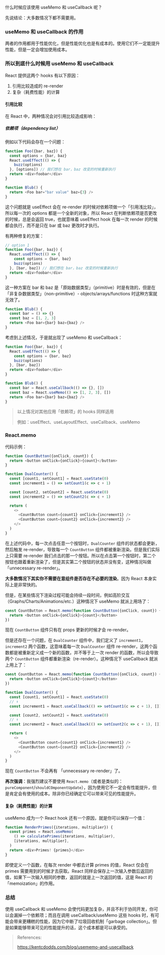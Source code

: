什么时候应该使用 useMemo 和 useCallback 呢？

先说结论：大多数情况下都不需要用。

### useMemo 和 useCallback 的作用

两者的作用都用于性能优化，但是性能优化也是有成本的。使用它们不一定能提升性能，但是一定会增加使用成本。

### 所以到底什么时候用 useMemo 和 useCallback

React 提供这两个 hooks 有以下原因：

1. 引用比较造成的 re-render
2. 复杂（耗费性能）的计算



#### 引用比较

在 React 中，两种情况会对引用比较造成影响：

##### 依赖项（dependency list）

例如以下代码会存在一个问题：

```js
function Foo({bar, baz}) {
  const options = {bar, baz}
  React.useEffect(() => {
    buzz(options)
  }, [options]) // 我们想在 bar，baz 改变的时候重新执行
  return <div>foobar</div>
}

function Blub() {
  return <Foo bar="bar value" baz={3} />
}
```

这个问题就是 useEffect 会在 re-render 的时候对依赖项做一个「引用浅比较」，所以每一次的 options 都是一个全新的对象，所以 React 在判断依赖项是否更改的时候，总是会返回 true，也就意味着 useEffect hook 在每一次 render 的时候都会执行，而不是只在 bar 或 baz 更改时才执行。

有两种修复的方案：

```js
// option 1
function Foo({bar, baz}) {
  React.useEffect(() => {
    const options = {bar, baz}
    buzz(options)
  }, [bar, baz]) // 我们想在 bar，baz 改变的时候重新执行
  return <div>foobar</div>
}
```

这一种方案在 bar 和 baz 是「原始数据类型」（primitive）时是有效的，但是在「非复杂数据类型」（non-primitive）- objects/arrays/functions 时这种方案就无效了。

```js
function Blub() {
  const bar = () => {}
  const baz = [1, 2, 3]
  return <Foo bar={bar} baz={baz} />
}
```



考虑到上述情况，于是就出现了 useMemo 和 useCallback：

```js
function Foo({bar, baz}) {
  React.useEffect(() => {
    const options = {bar, baz}
    buzz(options)
  }, [bar, baz])
  return <div>foobar</div>
}

function Blub() {
  const bar = React.useCallback(() => {}, [])
  const baz = React.useMemo(() => [1, 2, 3], [])
  return <Foo bar={bar} baz={baz} />
}
```

> 以上情况对其他应用「依赖项」的 hooks 同样适用
>
> 例如：useEffect、useLayoutEffect、useCallback、useMemo

### React.memo

代码示例：

```js
function CountButton({onClick, count}) {
  return <button onClick={onClick}>{count}</button>
}

function DualCounter() {
  const [count1, setCount1] = React.useState(0)
  const increment1 = () => setCount1(c => c + 1)

  const [count2, setCount2] = React.useState(0)
  const increment2 = () => setCount2(c => c + 1)

  return (
    <>
      <CountButton count={count1} onClick={increment1} />
      <CountButton count={count2} onClick={increment2} />
    </>
  )
}
```

在上述代码中，每一次点击任意一个按钮时，```DualCounter``` 组件的状态都会更新，然后触发 re-render，导致每一个 ```CountButton``` 组件都被重新渲染。但是我们实际上只需要 re-render 我们点击的那一个按钮。所以在点击第一个按钮时，第二个按钮也跟着重新渲染了，但是其实第二个按钮的状态并没有变，这种情况叫做 「unnecessary re-render」。

**大多数情况下其实你不需要在意组件是否存在不必要的渲染**。因为 React 本身实际上是非常快的。

但是，在某些情况下渲染过程可能会持续一段时间，例如高阶交互（Graphs/Charts/Animations/etc.）这种情况下 useMemo 就派上用场了：

```js
const CountButton = React.memo(function CountButton({onClick, count}) {
  return <button onClick={onClick}>{count}</button>
})
```

现在 ```CountButton``` 组件只有在 props 更新的时候才会 re-render。

但是还存在一个问题，在 ```DualCounter``` 组件中，我们定义了 ```increment1```，```increment2``` 两个函数，这意味着每一次 ```DualCounter``` 组件 re-render，这两个函数都是被重新定义成一个新的函数，并不等于上一次 render 的函数，所以会导致 两个 ```CountButton``` 组件都重新渲染（re-render）。这种情况下 useCallback 就派上用上了：

```js
const CountButton = React.memo(function CountButton({onClick, count}) {
  return <button onClick={onClick}>{count}</button>
})

function DualCounter() {
  const [count1, setCount1] = React.useState(0)
  // ⬇️
  const increment1 = React.useCallback(() => setCount1(c => c + 1), [])

  const [count2, setCount2] = React.useState(0)
  // ⬇️
  const increment2 = React.useCallback(() => setCount2(c => c + 1), [])

  return (
    <>
      <CountButton count={count1} onClick={increment1} />
      <CountButton count={count2} onClick={increment2} />
    </>
  )
}
```

现在 ```CountButton``` 不会再有 「unnecessary re-render」了。

**再次强调**：我强烈建议不要使用 ```React.memo```（或者是类似的：```pureComponent```/```shouldCOmponentUpdate```），因为使用它不一定会有性能提升，但是肯定会有使用的成本。除非你已经确定它可以带来可见的性能提升。

#### 复杂（耗费性能）的计算

useMemo 成为一个 React hook 还有一个原因，就是你可以保存一个值：

```js
function RenderPrimes({iterations, multiplier}) {
  const primes = React.useMemo(
    () => calculatePrimes(iterations, multiplier),
    [iterations, multiplier],
  )
  return <div>Primes! {primes}</div>
}
```

即使定义一个函数，在每次 render 中都去计算 primes 的值，React 仅会在 primes 需要用到的时候才去获取。React 同样会保存上一次输入参数后返回的值，如果下一次输入相同的参数，返回的就是上一次返回的值，这是 React 的「memoization」的作用。

### 总结

使用 useCallback 和 useMemo 会使代码更加复杂，并且不利于协同开发，你可以会漏掉一个依赖项；而且在调用 useCallback/useMemo 这些 hooks 时，有可能会带来更糟糕的性能，因为它中断了垃圾回收机制「garbage collection」。但是如果能够带来可见的性能提升的话，这个成本都是可以承受的。

> References:
>
> https://kentcdodds.com/blog/usememo-and-usecallback






